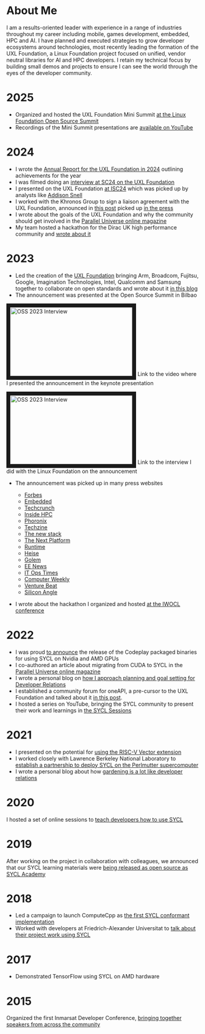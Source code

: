 # About Me

I am a results-oriented leader with experience in a range of industries throughout my career including mobile, games development, embedded, HPC and AI. I have planned and executed strategies to grow developer ecosystems around technologies, most recently leading the formation of the UXL Foundation, a Linux Foundation project focused on unified, vendor neutral libraries for AI and HPC developers. I retain my technical focus by building small demos and projects to ensure I can see the world through the eyes of the developer community.

# 2025

* Organized and hosted the UXL Foundation Mini Summit [at the Linux Foundation Open Source Summit](https://ossna2025.sched.com/event/1zwlS/unified-acceleration-uxl-foundation-mini-summit-additional-fee-pre-registration-required?iframe=no&w=100%&sidebar=yes&bg=no)
* Recordings of the Mini Summit presentations are [available on YouTube](https://www.youtube.com/watch?v=XPeNjXgjgso&list=PL1y7wPjc4JtG7Xjf5GT_QnHYu4u-_wONP)

# 2024

* I wrote the [Annual Report for the UXL Foundation in 2024](https://oneapi.io/wp-content/uploads/2024/12/UXL-Foundation-Annual-Report-2024.pdf) outlining achievements for the year
* I was filmed doing an [interview at SC24 on the UXL Foundation](https://www.youtube.com/watch?v=X3gu47iTmVM&t=35s&pp=ygUNcm9kIGJ1cm5zIHV4bA%3D%3D)
* I presented on the UXL Foundation [at ISC24](https://youtu.be/eNNiqJM8AXY?si=LdfsL3yjDIzcfprj&t=537) which was picked up by analysts like [Addison Snell](https://x.com/addisonsnell/status/1790427152036335631)
* I worked with the Khronos Group to sign a liaison agreement with the UXL Foundation, announced in [this post](https://www.khronos.org/blog/uxl-foundation-khronos-liaison-on-the-sycl-and-safety-critical-systems) picked up [in the press](https://www.eenewseurope.com/en/uxl-khronos-team-on-portable-safety-critical-sycl/)
* I wrote about the goals of the UXL Foundation and why the community should get involved in the [Parallel Universe online magazine](https://www.intel.com/content/www/us/en/developer/articles/news/unified-acceleration-uxl-foundation.html)
* My team hosted a hackathon for the Dirac UK high performance community and [wrote about it](https://codeplay.com/portal/news/2024/06/26/hosting-the-dirac-hackathon)

# 2023

* Led the creation of the [UXL Foundation](https://uxlfoundation.org) bringing Arm, Broadcom, Fujitsu, Google, Imagination Technologies, Intel, Qualcomm and Samsung together to collaborate on open standards and wrote about it [in this blog](https://codeplay.com/portal/press-releases/2023/09/19/announcing-the-unified-acceleration-uxl-foundation)
* The announcement was presented at the Open Source Summit in Bilbao

<a href="http://www.youtube.com/watch?feature=player_embedded&v=Ha77rpusEDM
" target="_blank"><img src="http://img.youtube.com/vi/Ha77rpusEDM/maxresdefault.jpg" 
alt="OSS 2023 Interview" width="320" height="180" border="10" /></a>
Link to the video where I presented the announcement in the keynote presentation

<a href="http://www.youtube.com/watch?feature=player_embedded&v=-zuphS0WDr4
" target="_blank"><img src="http://img.youtube.com/vi/-zuphS0WDr4/maxresdefault.jpg" 
alt="OSS 2023 Interview" width="320" height="180" border="10" /></a>
Link to the interview I did with the Linux Foundation on the announcement

* The announcement was picked up in many press websites
   * [Forbes](https://www.forbes.com/sites/tiriasresearch/2023/09/20/unified-acceleration-foundation-to-broaden-oneapis-use-for-heterogeneous-programming/?sh=77185c923056)
   * [Embedded](https://www.embedded.com/oneapi-motivates-new-foundation-for-open-standard-accelerated-compute/)
   * [Techcrunch](https://techcrunch.com/2023/09/19/the-unified-acceleration-foundation-wants-to-create-an-open-standard-for-accelerator-programming/)
   * [Inside HPC](https://insidehpc.com/2023/09/linux-foundation-unified-acceleration-foundation-formed-for-open-accelerated-compute-and-cross-platform-performance/)
   * [Phoronix](https://www.phoronix.com/review/oneapi-uxl-foundation)
   * [Techzine](https://www.techzine.eu/blogs/devops/111410/unified-acceleration-foundation-uxl-gives-oneapi-a-boost-and-more-governance/)
   * [The new stack](https://thenewstack.io/oneapi-computing-aims-to-ease-multi-architecture-computing/)
   * [The Next Platform](https://www.nextplatform.com/2023/09/19/the-new-uxl-foundations-has-bold-blueprint-for-open-acceleration/)
   * [Runtime](https://www.runtime.news/the-race-for-an-nvidia-alternative/)
   * [Heise](https://www.heise.de/news/Mittwoch-Helfersuche-fuer-Google-Maps-Social-Engineering-fuer-Cyberangriffe-9310529.html)
   * [Golem](https://www.golem.de/sonstiges/zustimmung/auswahl.html?from=https%3A%2F%2Fwww.golem.de%2Fnews%2Funified-acceleration-uxl-foundation-linux-foundation-will-einheitlichen-beschleuniger-zugriff-2309-177802.html)
   * [EE News](https://www.eenewseurope.com/en/uxl-looks-to-standardise-heterogeneous-compute/)
   * [IT Ops Times](https://www.itopstimes.com/itops/linux-foundation-forms-new-group-to-drive-common-model-for-developing-cross-platform-applications/)
   * [Computer Weekly](https://www.computerweekly.com/blog/Open-Source-Insider/Cross-architecture-unification-Linux-Foundation-forms-Unified-Acceleration-UXL-Foundation)
   * [Venture Beat](https://venturebeat.com/ai/intel-cto-highlights-open-and-secure-advances-for-ai-deployment/)
   * [Silicon Angle](https://siliconangle.com/2023/09/20/intel-samsung-chipmakers-back-new-accelerator-programming-initiative/)
 
* I wrote about the hackathon I organized and hosted [at the IWOCL conference](https://codeplay.com/portal/blogs/2023/04/28/the-latest-on-sycl-in-cambridge-at-iwocl-and-syclcon)

# 2022

* I was proud [to announce](https://codeplay.com/portal/press-releases/2022/12/16/codeplay-announces-oneapi-for-nvidia-and-amd-gpu-hardware) the release of the Codeplay packaged binaries for using SYCL on Nvidia and AMD GPUs
* I co-authored an article about migrating from CUDA to SYCL in the [Parallel Universe online magazine](http://cdrdv2.intel.com/v1/dl/getContent/738487)
* I wrote a personal blog on [how I approach planning and goal setting for Developer Relations](https://rodburns.medium.com/setting-goals-for-developer-relations-c996061a7c1)
* I established a community forum for oneAPI, a pre-cursor to the UXL Foundation and talked about it [in this post](https://codeplay.com/portal/press-releases/2022/09/28/building-an-open-standard-heterogeneous-software-platform-on-oneapi).
* I hosted a series on YouTube, bringing the SYCL community to present their work and learnings in [the SYCL Sessions](https://www.youtube.com/watch?v=lYPGtTUBSF4&list=PLCssnq0MpRdO__eSPsrNvmMvRDp7wnKbu)

# 2021

* I presented on the potential for [using the RISC-V Vector extension](https://www.youtube.com/watch?v=iqPc1QM28yE)
* I worked closely with Lawrence Berkeley National Laboratory to [establish a partnership to deploy SYCL on the Perlmutter supercomputer](https://codeplay.com/portal/press-releases/2021/02/02/nersc-alcf-codeplay-partner-on-sycl-for-next-generation-supercomputers)
* I wrote a personal blog about how [gardening is a lot like developer relations](https://rodburns.medium.com/gardening-is-a-lot-like-developer-relations-e0aafc2057c2)

# 2020

I hosted a set of online sessions to [teach developers how to use SYCL](https://codeplay.com/portal/blogs/2020/09/09/sycl-sessions-20)

# 2019

After working on the project in collaboration with colleagues, we announced that our SYCL learning materials were [being released as open source as SYCL Academy](https://codeplay.com/portal/press-releases/2019/10/17/codeplay-makes-sycl-academy-materials-free-and-open-source)

# 2018

* Led a campaign to launch ComputeCpp as [the first SYCL conformant implementation](https://codeplay.com/portal/blogs/2018/08/23/computecpp-from-0-1-to-1-0-and-sycl-conformance-in-2-years)
* Worked with developers at Friedrich-Alexander Universitat to [talk about their project work using SYCL](https://codeplay.com/portal/blogs/2018/08/02/developer-blog-solving-maxwell-s-equations-on-unstructured-meshes-with-sycl-and-computecpp)

# 2017

* Demonstrated TensorFlow using SYCL on AMD hardware 

# 2015

Organized the first Inmarsat Developer Conference, [bringing together speakers from across the community](https://inmarsat.sched.com/list/simple)

